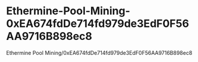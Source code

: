 # Ethermine-Pool-Mining-0xEA674fdDe714fd979de3EdF0F56AA9716B898ec8
Ethermine Pool Mining/0xEA674fdDe714fd979de3EdF0F56AA9716B898ec8

